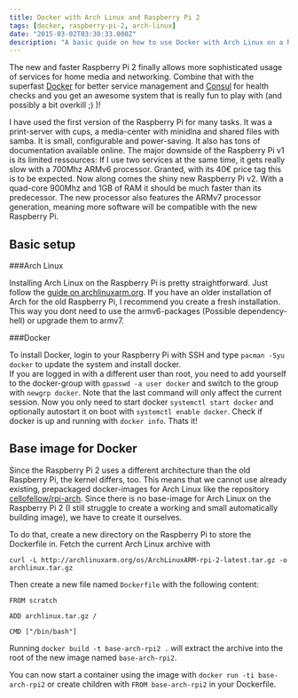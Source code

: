 ```yaml
---
title: Docker with Arch Linux and Raspberry Pi 2
tags: [docker, raspberry-pi-2, arch-linux]
date: "2015-03-02T03:30:33.000Z"
description: "A basic guide on how to use Docker with Arch Linux on a Raspberry Pi 2."
---
```


The new and faster Raspberry Pi 2 finally allows more sophisticated usage of services for home media and networking.
Combine that with the superfast [Docker](https://www.docker.com/) for better service management and [Consul](https://consul.io/) for health checks and you get an awesome system that is really fun to play with (and possibly a bit overkill ;) )!

I have used the first version of the Raspberry Pi for many tasks.
It was a print-server with cups, a media-center with minidlna and shared files with samba.
It is small, configurable and power-saving.
It also has tons of documentation available online.
The major downside of the Raspberry Pi v1 is its limited ressources:
If I use two services at the same time, it gets really slow with a 700Mhz ARMv6 processor.
Granted, with its 40€ price tag this is to be expected.
Now along comes the shiny new Raspberry Pi v2.
With a quad-core 900Mhz and 1GB of RAM it should be much faster than its predecessor.
The new processor also features the ARMv7 processor generation, meaning more software will be compatible with the new Raspberry Pi.

Basic setup
---------------------

###Arch Linux

Installing Arch Linux on the Raspberry Pi is pretty straightforward.
Just follow the [guide on archlinuxarm.org](http://archlinuxarm.org/platforms/armv7/broadcom/raspberry-pi-2).
If you have an older installation of Arch for the old Raspberry Pi, I recommend you create a fresh installation.
This way you dont need to use the armv6-packages (Possible dependency-hell) or upgrade them to armv7.

###Docker

To install Docker, login to your Raspberry Pi with SSH and type ```pacman -Syu docker``` to update the system and install docker.<br>
If you are logged in with a different user than root, you need to add yourself to the docker-group with ```gpasswd -a user docker``` and switch to the group with ```newgrp docker```.
Note that the last command will only affect the current session.
Now you only need to start docker ```systemctl start docker``` and optionally autostart it on boot with ```systemctl enable docker```.
Check if docker is up and running with ```docker info```.
Thats it!

Base image for Docker
---------------------

Since the Raspberry Pi 2 uses a different architecture than the old Raspberry Pi, the kernel differs, too.
This means that we cannot use already existing, prepackaged docker-images for Arch Linux like the repository [cellofellow/rpi-arch](https://registry.hub.docker.com/u/cellofellow/rpi-arch/).
Since there is no base-image for Arch Linux on the Raspberry Pi 2 (I still struggle to create a working and small automatically building image), we have to create it ourselves.

To do that, create a new directory on the Raspberry Pi to store the Dockerfile in.
Fetch the current Arch Linux archive with

    curl -L http://archlinuxarm.org/os/ArchLinuxARM-rpi-2-latest.tar.gz -o archlinux.tar.gz

Then create a new file named ```Dockerfile``` with the following content:

    FROM scratch

    ADD archlinux.tar.gz /

    CMD ["/bin/bash"]

Running ```docker build -t base-arch-rpi2 .``` will extract the archive into the root of the new image named ```base-arch-rpi2```.

You can now start a container using the image with ```docker run -ti base-arch-rpi2``` or create children with ```FROM base-arch-rpi2``` in your Dockerfile.

